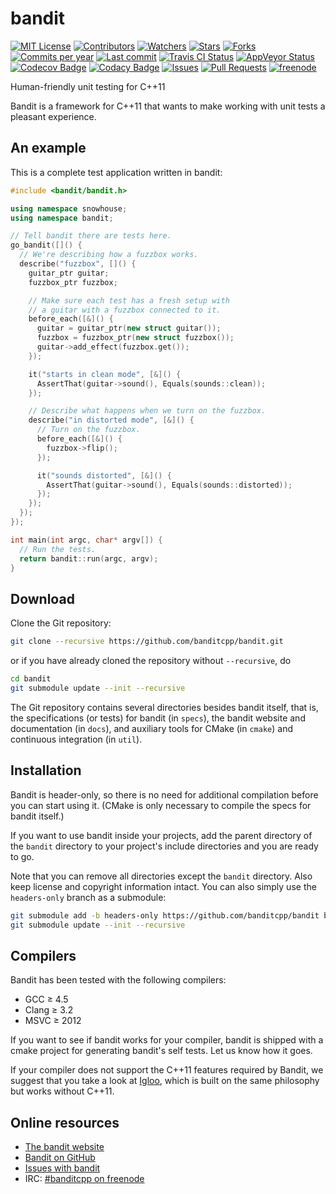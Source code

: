 bandit
======
[![MIT License](https://img.shields.io/badge/license-MIT%20License-blue.svg)](LICENSE.txt)
[![Contributors](https://img.shields.io/github/contributors/banditcpp/bandit.svg)](https://github.com/banditcpp/bandit/graphs/contributors)
[![Watchers](https://img.shields.io/github/watchers/banditcpp/bandit.svg)](https://github.com/banditcpp/bandit/watchers)
[![Stars](https://img.shields.io/github/stars/banditcpp/bandit.svg)](https://github.com/banditcpp/bandit/stargazers)
[![Forks](https://img.shields.io/github/forks/banditcpp/bandit.svg)](https://github.com/banditcpp/bandit/network/members)
[![Commits per year](https://img.shields.io/github/commit-activity/y/banditcpp/bandit.svg)](https://github.com/banditcpp/bandit/graphs/commit-activity)
[![Last commit](https://img.shields.io/github/last-commit/banditcpp/bandit/master.svg)](https://github.com/banditcpp/bandit/commits/master)
[![Travis CI Status](https://img.shields.io/travis/banditcpp/bandit/master.svg?label=tests+on+UNIX)](https://travis-ci.org/banditcpp/bandit)
[![AppVeyor Status](https://img.shields.io/appveyor/ci/banditcpp/bandit/master.svg?label=tests+on+Windows)](https://ci.appveyor.com/project/banditcpp/bandit)
[![Codecov Badge](https://img.shields.io/codecov/c/github/banditcpp/bandit/master.svg)](https://codecov.io/gh/banditcpp/bandit)
[![Codacy Badge](https://img.shields.io/codacy/grade/8b00743b0047469bbe794cdc35832a73/master.svg)](https://www.codacy.com/app/sbeyer/bandit?utm_source=github.com&amp;utm_medium=referral&amp;utm_content=banditcpp/bandit&amp;utm_campaign=Badge_Grade)
[![Issues](https://img.shields.io/github/issues/banditcpp/bandit.svg)](https://github.com/banditcpp/bandit/issues)
[![Pull Requests](https://img.shields.io/github/issues-pr/banditcpp/bandit.svg)](https://github.com/banditcpp/bandit/pulls)
[![freenode](https://img.shields.io/badge/chat-%20on%20freenode-brightgreen.svg)](//webchat.freenode.net/?channels=%23banditcpp)

Human-friendly unit testing for C++11

Bandit is a framework for C++11 that wants to make working with unit tests a
pleasant experience.

## An example

This is a complete test application written in bandit:

```c++
#include <bandit/bandit.h>

using namespace snowhouse;
using namespace bandit;

// Tell bandit there are tests here.
go_bandit([]() {
  // We're describing how a fuzzbox works.
  describe("fuzzbox", []() {
    guitar_ptr guitar;
    fuzzbox_ptr fuzzbox;

    // Make sure each test has a fresh setup with
    // a guitar with a fuzzbox connected to it.
    before_each([&]() {
      guitar = guitar_ptr(new struct guitar());
      fuzzbox = fuzzbox_ptr(new struct fuzzbox());
      guitar->add_effect(fuzzbox.get());
    });

    it("starts in clean mode", [&]() {
      AssertThat(guitar->sound(), Equals(sounds::clean));
    });

    // Describe what happens when we turn on the fuzzbox.
    describe("in distorted mode", [&]() {
      // Turn on the fuzzbox.
      before_each([&]() {
        fuzzbox->flip();
      });

      it("sounds distorted", [&]() {
        AssertThat(guitar->sound(), Equals(sounds::distorted));
      });
    });
  });
});

int main(int argc, char* argv[]) {
  // Run the tests.
  return bandit::run(argc, argv);
}
```

## Download

Clone the Git repository:

```sh
git clone --recursive https://github.com/banditcpp/bandit.git
```

or if you have already cloned the repository without `--recursive`, do

```sh
cd bandit
git submodule update --init --recursive
```

The Git repository contains several directories besides bandit itself,
that is, the specifications (or tests) for bandit (in `specs`),
the bandit website and documentation (in `docs`),
and auxiliary tools for CMake (in `cmake`) and continuous integration (in `util`).

## Installation

Bandit is header-only, so there is no need for additional compilation before you
can start using it. (CMake is only necessary to compile the specs for bandit itself.)

If you want to use bandit inside your projects,
add the parent directory of the `bandit` directory to your project's
include directories and you are ready to go.

Note that you can remove all directories except the `bandit` directory.
Also keep license and copyright information intact.
You can also simply use the `headers-only` branch as a submodule:

```sh
git submodule add -b headers-only https://github.com/banditcpp/bandit bandit
git submodule update --init --recursive
```

## Compilers

Bandit has been tested with the following compilers:

 * GCC ≥ 4.5
 * Clang ≥ 3.2
 * MSVC ≥ 2012

If you want to see if bandit works for your compiler, bandit is shipped with a
cmake project for generating bandit's self tests. Let us know how it goes.

If your compiler does not support the C++11 features required by Bandit, we
suggest that you take a look at [Igloo](http://igloo-testing.org), which is
built on the same philosophy but works without C++11.

## Online resources

 * [The bandit website](//banditcpp.github.io/bandit)
 * [Bandit on GitHub](//github.com/banditcpp/bandit)
 * [Issues with bandit](//github.com/banditcpp/bandit/issues?state=open)
 * IRC: [#banditcpp on freenode](//webchat.freenode.net?channels=%23banditcpp)
